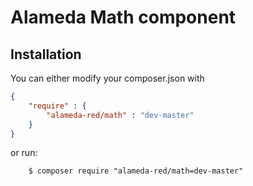 Alameda Math component
======================

Installation
------------

You can either modify your composer.json with

```json
{
    "require" : {
        "alameda-red/math" : "dev-master"
    }
}
```

or run:
```shell
    $ composer require "alameda-red/math=dev-master"
```